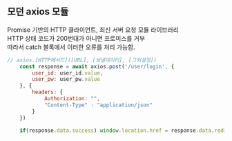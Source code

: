 ## 모던 axios 모듈

Promise 기반의 HTTP 클라이언트, 최신 서버 요청 모듈 라이브러리  
HTTP 상태 코드가 200번대가 아니면 프로미스를 거부  
따라서 catch 블록에서 이러한 오류를 처리 가능함.

```js
// axios.[HTTP메서드]([URL], [보낼데이터], [그외설정])
    const response = await axios.post('/user/login', {
        user_id: user_id.value,
        user_pw: user_pw.value
    }, {
        headers: {
            Authorization: "",
            "Content-Type" : "application/json"
        }
    })

    if(response.data.success) window.location.href = response.data.redirect
```